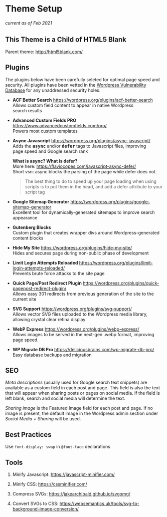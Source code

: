 # Theme Setup
###### current as of Feb 2021

## This Theme is a Child of HTML5 Blank
Parent theme: http://html5blank.com/

## Plugins
The plugins below have been carefully seleted for optimal page speed and security. All plugins have been vetted in the <a href="https://wpscan.com/" target="_blank" rel="noopener">Wordpress Vulnerability Database</a> for any unaddressed security holes.

- **ACF Better Search** https://wordpress.org/plugins/acf-better-search <br />
  Allows custom field content to appear in native Wordpress search&nbsp;results

- **Advanced Custom Fields PRO** https://www.advancedcustomfields.com/pro/ <br />
   Powers most custom templates

- **Async Javascript** https://wordpress.org/plugins/async-javascript/ <br />
Adds the <span style="font-family: monospace; font-style: normal; font-weight: bold;">async</span> and/or <span style="font-family: monospace; font-style: normal; font-weight: bold;">defer</span> tags to Javascript files, improving page&nbsp;speed and Google search&nbsp;rank

  **What is async? What is defer?** <br />
  More here: https://flaviocopes.com/javascript-async-defer/ <br />
  Short vsn: async blocks the parsing of the page while defer does not.
  > The best thing to do to speed up your page loading when using scripts is to put them in the head, and add a defer attribute to your script tag

- **Google Sitemap Generator** https://wordpress.org/plugins/google-sitemap-generator <br />
Excellent tool for dynamically-generated sitemaps to improve search appearance

- **Gutenberg Blocks** <br />
  Custom plugin that creates wrapper divs around Wordpress-generated content blocks

- **Hide My Site** https://wordpress.org/plugins/hide-my-site/ <br />
  Hides and secures page during <span class="white-space: nowrap;">non-public</span> phase of&nbsp;development



- **Limit Login Attempts Reloaded** https://wordpress.org/plugins/limit-login-attempts-reloaded/ <br />
Prevents brute force attacks to the site page <br />

- **Quick Page/Post Redirect Plugin** https://wordpress.org/plugins/quick-pagepost-redirect-plugin/ <br />
  Allows easy 301 redirects from previous generation of the site to the current site

- **SVG Support** https://wordpress.org/plugins/svg-support/ <br />
  Allows vector SVG files uploaded to the Wordpress media library, allowing crystal clear retina display

- **WebP Express**  https://wordpress.org/plugins/webp-express/ <br />
  Allows images to be served in the <span style="white-space: nowrap">next-gen</span> .webp format, improving page&nbsp;speed.

- **WP Migrate DB Pro** https://deliciousbrains.com/wp-migrate-db-pro/ <br />
  Easy database backups and migration


## SEO
*Meta descriptions* (usually used for Google search text snippets) are available as a custom field in each post and page. This field is also the text that will appear when sharing posts or pages on social media. If the field is left blank, search and social media will determine the text. 

*Sharing image* is the Featured Image field for each post and page. If no image is present, the default image in the Wordpress admin section under *Social Media + Sharing* will be used.



## Best Practices

Use `font-display: swap` in `@font-face` declarations



## Tools

1. Minify Javascript: https://javascript-minifier.com/

2. Minify CSS: https://cssminifier.com/

3. Compress SVGs: https://jakearchibald.github.io/svgomg/

4. Convert SVGs to CSS: https://websemantics.uk/tools/svg-to-background-image-conversion/
